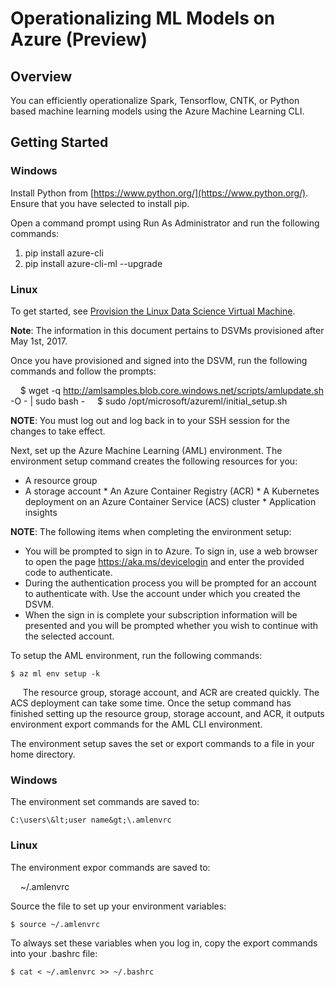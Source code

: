 # Operationalizing ML Models on Azure (Preview)

## Overview

You can efficiently operationalize Spark, Tensorflow, CNTK, or Python based machine learning models using the Azure Machine Learning CLI.

## Getting Started

### Windows


Install Python from [https://www.python.org/](https://www.python.org/). Ensure that you have selected to install pip.

Open a command prompt using Run As Administrator and run the following commands:

1. pip install azure-cli
2. pip install azure-cli-ml --upgrade

### Linux

To get started, see [Provision the Linux Data Science Virtual Machine](https://docs.microsoft.com/en-us/azure/machine-learning/machine-learning-data-science-linux-dsvm-intro).

**Note**: The information in this document pertains to DSVMs provisioned after May 1st, 2017.

Once you have provisioned and signed into the DSVM, run the following commands and follow the prompts:

    $ wget -q http://amlsamples.blob.core.windows.net/scripts/amlupdate.sh -O - | sudo bash -
    $ sudo /opt/microsoft/azureml/initial_setup.sh
    
**NOTE**: You must log out and log back in to your SSH session for the changes to take effect.

Next, set up the Azure Machine Learning (AML) environment. The environment setup command creates the following resources for you:

* A resource group
* A storage account
* An Azure Container Registry (ACR)
* A Kubernetes deployment on an Azure Container Service (ACS) cluster
* Application insights

**NOTE**: The following items when completing the environment setup:

* You will be prompted to sign in to Azure. To sign in, use a web browser to open the page https://aka.ms/devicelogin and enter the provided code to authenticate.
* During the authentication process you will be prompted for an account to authenticate with. Use the account under which you created the DSVM.
* When the sign in is complete your subscription information will be presented and you will be prompted whether you wish to continue with the selected account.

To setup the AML environment, run the following commands:

    $ az ml env setup -k
    
The resource group, storage account, and ACR are created quickly. The ACS deployment can take some time. Once the setup command has finished setting up the resource group, storage account, and ACR, it outputs environment export commands for the AML CLI environment. 

The environment setup saves the set or export commands to a file in your home directory. 

### Windows 

The environment set commands are saved to:

    C:\users\&lt;user name&gt;\.amlenvrc

### Linux

The environment expor commands are saved to:

    ~/.amlenvrc

Source the file to set up your environment variables: 

    $ source ~/.amlenvrc
    
To always set these variables when you log in, copy the export commands into your .bashrc file:

    $ cat < ~/.amlenvrc >> ~/.bashrc
    
